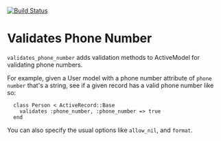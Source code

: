 [![Build Status](https://secure.travis-ci.org/travisjeffery/validates_phone_number.png)](http://travis-ci.org/travisjeffery/validates_phone_number)

# Validates Phone Number

`validates_phone_number` adds validation methods to ActiveModel for validating
phone numbers.

For example, given a User model with a phone number attribute of `phone number`
that's a string, see if a given record has a valid phone number like so:

```
  class Person < ActiveRecord::Base
    validates :phone_number, :phone_number => true
  end
```

You can also specify the usual options like `allow_nil`, and `format`.
